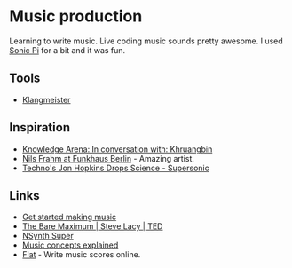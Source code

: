 # Music production
Learning to write music. Live coding music sounds pretty awesome. I used [Sonic Pi](https://github.com/samaaron/sonic-pi) for a bit and it was fun.

## Tools
- [Klangmeister](http://ctford.github.io/klangmeister/about)

## Inspiration
- [Knowledge Arena: In conversation with: Khruangbin](https://www.youtube.com/watch?v=JasR8lqTS6Y)
- [Nils Frahm at Funkhaus Berlin](https://www.youtube.com/watch?v=kv2nmefHc9Y) - Amazing artist.
- [Techno's Jon Hopkins Drops Science - Supersonic](https://www.youtube.com/watch?v=gzquxwYnDvk)

## Links
- [Get started making music](https://learningmusic.ableton.com/)
- [The Bare Maximum | Steve Lacy | TED](https://www.youtube.com/watch?v=SUnmrQfdYpg)
- [NSynth Super](https://nsynthsuper.withgoogle.com/)
- [Music concepts explained](https://www.youtube.com/playlist?list=PL-NzMNM2cyt-RYr-8YmF0yFVDwhdklaiT)
- [Flat](https://flat.io) - Write music scores online.
